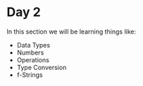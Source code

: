 # Day 2

In this section we will be learning things like:
* Data Types
* Numbers
* Operations
* Type Conversion
* f-Strings